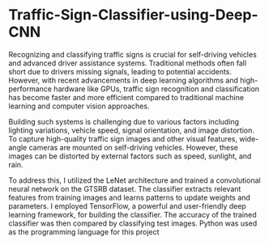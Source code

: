 # Traffic-Sign-Classifier-using-Deep-CNN

Recognizing and classifying traffic signs is crucial for self-driving vehicles and advanced driver assistance systems. Traditional methods often fall short due to drivers missing signals, leading to potential accidents. However, with recent advancements in deep learning algorithms and high-performance hardware like GPUs, traffic sign recognition and classification has become faster and more efficient compared to traditional machine learning and computer vision approaches.

Building such systems is challenging due to various factors including lighting variations, vehicle speed, signal orientation, and image distortion. To capture high-quality traffic sign images and other visual features, wide-angle cameras are mounted on self-driving vehicles. However, these images can be distorted by external factors such as speed, sunlight, and rain.

To address this, I utilized the LeNet architecture and trained a convolutional neural network on the GTSRB dataset. The classifier extracts relevant features from training images and learns patterns to update weights and parameters. I employed TensorFlow, a powerful and user-friendly deep learning framework, for building the classifier. The accuracy of the trained classifier was then compared by classifying test images. Python was used as the programming language for this project
